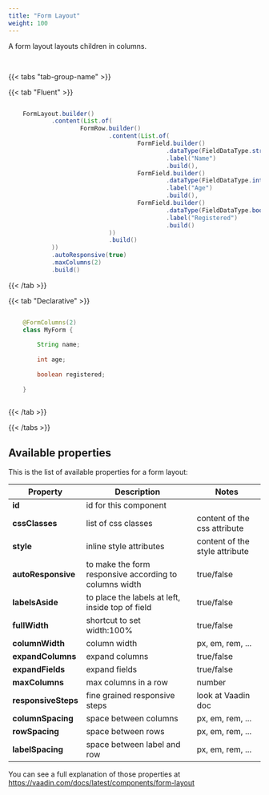 ```yaml
---
title: "Form Layout"
weight: 100
---
```



A form layout layouts children in columns.

<div style="display: flex; align-items: center; justify-content: center; width: 100%; margin-bottom: 30px;">
  <mateu-component id="componente" style="width: unset;"></mateu-component>
</div>

<script>

  const component = {
                                "type": "ClientSide",
                                "children": [
                                    {
                                        "type": "ClientSide",
                                        "children": [
                                            {
                                                "type": "ClientSide",
                                                "metadata": {
                                                    "type": "FormField",
                                                    "dataType": "string",
                                                    "stereotype": "regular",
                                                    "observed": false,
                                                    "autofocus": false,
                                                    "label": "Name",
                                                    "colspan": 0,
                                                    "rightAligned": false,
                                                    "bold": false,
                                                    "required": false
                                                }
                                            },
                                            {
                                                "type": "ClientSide",
                                                "metadata": {
                                                    "type": "FormField",
                                                    "dataType": "integer",
                                                    "stereotype": "regular",
                                                    "observed": false,
                                                    "autofocus": false,
                                                    "label": "Age",
                                                    "colspan": 0,
                                                    "rightAligned": false,
                                                    "bold": false,
                                                    "required": false
                                                }
                                            },
                                            {
                                                "type": "ClientSide",
                                                "metadata": {
                                                    "type": "FormField",
                                                    "dataType": "bool",
                                                    "stereotype": "regular",
                                                    "observed": false,
                                                    "autofocus": false,
                                                    "label": "Registered",
                                                    "colspan": 0,
                                                    "rightAligned": false,
                                                    "bold": false,
                                                    "required": false
                                                }
                                            }
                                        ],
                                        "metadata": {
                                            "type": "FormRow"
                                        }
                                    }
                                ],
                                "metadata": {
                                    "type": "FormLayout",
                                    "maxColumns": 2,
                                    "autoResponsive": true,
                                    "labelsAside": false,
                                    "expandColumns": false,
                                    "expandFields": false
                                },
                                "style": "width: 30rem;"
                            } ;

    document.getElementById('componente').component = component;

</script>

{{< tabs "tab-group-name" >}}

{{< tab "Fluent" >}}

```java

    FormLayout.builder()
            .content(List.of(
                    FormRow.builder()
                            .content(List.of(
                                    FormField.builder()
                                            .dataType(FieldDataType.string)
                                            .label("Name")
                                            .build(),
                                    FormField.builder()
                                            .dataType(FieldDataType.integer)
                                            .label("Age")
                                            .build(),
                                    FormField.builder()
                                            .dataType(FieldDataType.bool)
                                            .label("Registered")
                                            .build()
                            ))
                            .build()
            ))
            .autoResponsive(true)
            .maxColumns(2)
            .build()

```

{{< /tab >}}

{{< tab "Declarative" >}}

```java

    @FormColumns(2)
    class MyForm {
        
        String name;
        
        int age;
        
        boolean registered;
  
    }
    
```

{{< /tab >}}

{{< /tabs >}}


## Available properties

This is the list of available properties for a form layout:

| Property            | Description                                            | Notes                                              |
|---------------------|--------------------------------------------------------|----------------------------------------------------|
| **id**              | id for this component                                  |                                                    |
| **cssClasses**      | list of css classes                                    | content of the css attribute                       |
| **style**           | inline style attributes                                | content of the style attribute                     |
| **autoResponsive**  | to make the form responsive according to columns width | true/false                                         |
| **labelsAside**     | to place the labels at left, inside top of field       | true/false                                         |
| **fullWidth**       | shortcut to set width:100%                             | true/false                                         |
| **columnWidth**     | column width                                           | px, em, rem, ... |
| **expandColumns**   | expand columns                                         | true/false                                         |
| **expandFields**    | expand fields                                          | true/false                                         |
| **maxColumns**      | max columns in a row                                   | number                                             |
| **responsiveSteps** | fine grained responsive steps                          | look at Vaadin doc                                 |
| **columnSpacing**   | space between columns                                  | px, em, rem, ...                                   |
| **rowSpacing**      | space between rows                                     | px, em, rem, ...                                   |
| **labelSpacing**    | space between label and row                            | px, em, rem, ...                                   |


You can see a full explanation of those properties at https://vaadin.com/docs/latest/components/form-layout

